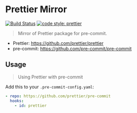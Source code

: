 # Prettier Mirror

[![Build Status](https://img.shields.io/github/workflow/status/prettier/pre-commit/Test?style=flat-square&label=test)](https://github.com/prettier/pre-commit/actions?query=branch%3Amain+workflow%3ATest)
[![code style: prettier](https://img.shields.io/badge/code_style-prettier-ff69b4.svg?style=flat-square)](https://github.com/prettier/prettier)

> Mirror of Prettier package for pre-commit.

- Prettier: <https://github.com/prettier/prettier>
- pre-commit: <https://github.com/pre-commit/pre-commit>

## Usage

> Using Prettier with pre-commit

Add this to your `.pre-commit-config.yaml`:

```yaml
- repo: https://github.com/prettier/pre-commit
  hooks:
    - id: prettier
```
